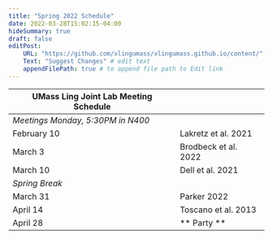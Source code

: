 ```yaml
---
title: "Spring 2022 Schedule"
date: 2022-03-28T15:02:15-04:00
hideSummary: true
draft: false
editPost:
    URL: "https://github.com/xlingumass/xlingumass.github.io/content/"
    Text: "Suggest Changes" # edit text
    appendFilePath: true # to append file path to Edit link
---
```


| UMass Ling Joint Lab Meeting Schedule |                         |
|---------------------------------------|-------------------------|
| *Meetings Monday, 5:30PM in N400* | |
| February 10 | Lakretz et al. 2021 |
| March 3 | Brodbeck et al. 2022 |
| March 10 | Dell et al. 2021 |
| *Spring Break* | |
| March 31 | Parker 2022 |
| April 14 | Toscano et al. 2013 |
| April 28 | ** Party ** | 
